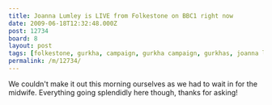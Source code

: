 ```yaml
---
title: Joanna Lumley is LIVE from Folkestone on BBC1 right now
date: 2009-06-18T12:32:48.000Z
post: 12734
board: 8
layout: post
tags: [folkestone, gurkha, campaign, gurkha campaign, gurkhas, joanna lumley]
permalink: /m/12734/
---
```

We couldn't make it out this morning ourselves as we had to wait in for the midwife. Everything going splendidly here though, thanks for asking!
